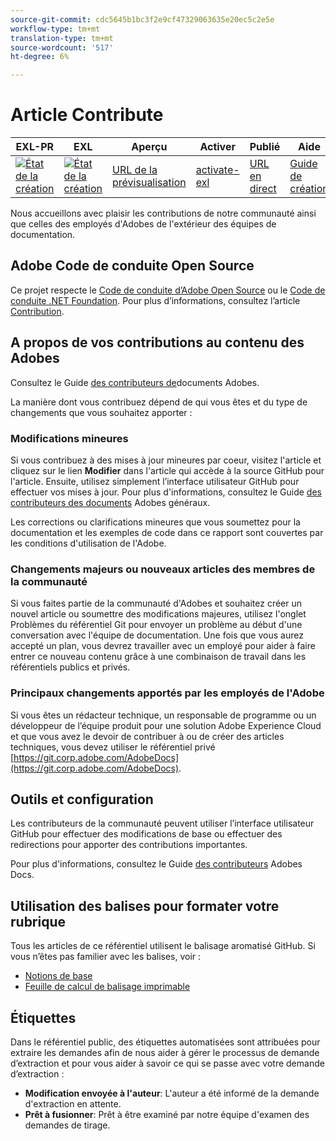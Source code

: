```yaml
---
source-git-commit: cdc5645b1bc3f2e9cf47329063635e20ec5c2e5e
workflow-type: tm+mt
translation-type: tm+mt
source-wordcount: '517'
ht-degree: 6%

---
```

# Article Contribute

| EXL-PR | EXL | Aperçu | Activer | Publié | Aide |
|--- |--- |--- |--- |--- |--- |
| [![État de la création](https://docs.ci.corp.adobe.com/view/exl-pr/job/livefyre.en_pr-exl/badge/icon)](https://docs.ci.corp.adobe.com/view/exl-pr/job/livefyre.en_pr-exl/lastBuild/) | [![État de la création](https://docs.ci.corp.adobe.com/view/exl-pr/job/livefyre.en_exl/lastBuild/badge/icon)](https://docs.ci.corp.adobe.com/view/exl-pr/job/livefyre.en_exl/lastBuild/lastBuild) | [URL de la prévisualisation](https://experienceleague.corp.adobe.com/docs/livefyre/using/home.html?lang=en) | [activate-exl](https://docs.ci.corp.adobe.com/job/activate-exl/build/) | [URL en direct](https://experienceleague.adobe.com/docs/livefyre/using/home.html?lang=en) | [Guide de création](https://experienceleague.adobe.com/docs/authoring-guide-exl/using/home.html?lang=en) |

Nous accueillons avec plaisir les contributions de notre communauté ainsi que celles des employés d&#39;Adobes de l&#39;extérieur des équipes de documentation.

## Adobe Code de conduite Open Source

Ce projet respecte le [Code de conduite d’Adobe Open Source](code-of-conduct.md) ou le [Code de conduite .NET Foundation](https://dotnetfoundation.org/code-of-conduct). Pour plus d’informations, consultez l’article [Contribution](contributing.md).

## A propos de vos contributions au contenu des Adobes

Consultez le Guide [des contributeurs de](https://docs.adobe.com/content/help/en/contributor/contributor-guide/introduction.html)documents Adobes.

La manière dont vous contribuez dépend de qui vous êtes et du type de changements que vous souhaitez apporter :

### Modifications mineures

Si vous contribuez à des mises à jour mineures par coeur, visitez l&#39;article et cliquez sur le lien **Modifier** dans l&#39;article qui accède à la source GitHub pour l&#39;article. Ensuite, utilisez simplement l’interface utilisateur GitHub pour effectuer vos mises à jour. Pour plus d&#39;informations, consultez le Guide [des contributeurs des documents](https://docs.adobe.com/content/help/en/contributor/contributor-guide/introduction.html) Adobes généraux.

Les corrections ou clarifications mineures que vous soumettez pour la documentation et les exemples de code dans ce rapport sont couvertes par les conditions d&#39;utilisation de l&#39;Adobe.

### Changements majeurs ou nouveaux articles des membres de la communauté

Si vous faites partie de la communauté d&#39;Adobes et souhaitez créer un nouvel article ou soumettre des modifications majeures, utilisez l&#39;onglet Problèmes du référentiel Git pour envoyer un problème au début d&#39;une conversation avec l&#39;équipe de documentation. Une fois que vous aurez accepté un plan, vous devrez travailler avec un employé pour aider à faire entrer ce nouveau contenu grâce à une combinaison de travail dans les référentiels publics et privés.

<!--
If you submit a pull request with significant changes to documentation and code examples, you'll see a message in the pull request asking you to submit an online contribution license agreement (CLA). We need you to complete the online form before we can review your pull request.
-->

### Principaux changements apportés par les employés de l&#39;Adobe

Si vous êtes un rédacteur technique, un responsable de programme ou un développeur de l’équipe produit pour une solution Adobe Experience Cloud et que vous avez le devoir de contribuer à ou de créer des articles techniques, vous devez utiliser le référentiel privé [https://git.corp.adobe.com/AdobeDocs](https://git.corp.adobe.com/AdobeDocs). <!--Employees from other parts of the Adobe world should use the public repo for minor updates.-->

## Outils et configuration

Les contributeurs de la communauté peuvent utiliser l’interface utilisateur GitHub pour effectuer des modifications de base ou effectuer des redirections pour apporter des contributions importantes.

Pour plus d&#39;informations, consultez le Guide [des contributeurs](https://docs.adobe.com/content/help/en/contributor/contributor-guide/introduction.html) Adobes Docs.

## Utilisation des balises pour formater votre rubrique

Tous les articles de ce référentiel utilisent le balisage aromatisé GitHub. Si vous n’êtes pas familier avec les balises, voir :

* [Notions de base](https://help.github.com/articles/markdown-basics/)
* [Feuille de calcul de balisage imprimable](https://guides.github.com/pdfs/markdown-cheatsheet-online.pdf)

## Étiquettes

Dans le référentiel public, des étiquettes automatisées sont attribuées pour extraire les demandes afin de nous aider à gérer le processus de demande d’extraction et pour vous aider à savoir ce qui se passe avec votre demande d’extraction :

* **Modification envoyée à l&#39;auteur**: L&#39;auteur a été informé de la demande d&#39;extraction en attente.
* **Prêt à fusionner**: Prêt à être examiné par notre équipe d&#39;examen des demandes de tirage.
